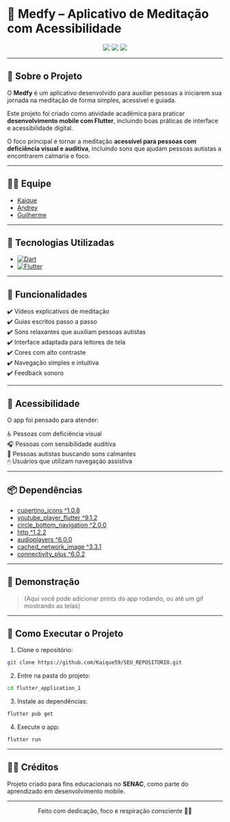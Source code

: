 # 🧘 Medfy – Aplicativo de Meditação com Acessibilidade

<div align="center">
  <img src="https://img.shields.io/badge/Status-Desenvolvido-green?style=for-the-badge" />
  <img src="https://img.shields.io/badge/Plataforma-Mobile-blue?style=for-the-badge" />
  <img src="https://img.shields.io/badge/Acessibilidade-Inclusiva-orange?style=for-the-badge" />
</div>

---

## 📘 Sobre o Projeto
O **Medfy** é um aplicativo desenvolvido para auxiliar pessoas a iniciarem sua jornada na meditação de forma simples, acessível e guiada.

Este projeto foi criado como atividade acadêmica para praticar **desenvolvimento mobile com Flutter**, incluindo boas práticas de interface e acessibilidade digital.

O foco principal é tornar a meditação **acessível para pessoas com deficiência visual e auditiva**, incluindo sons que ajudam pessoas autistas a encontrarem calmaria e foco.

---

## 👨‍💻 Equipe

- [Kaique](https://github.com/Kaique59)
- [Andrey](https://github.com/Andreyzc02)
- [Guilherme](https://github.com/guiidoo)

---

## 🚀 Tecnologias Utilizadas

- [![Dart](https://img.shields.io/badge/Dart-0175C2?style=for-the-badge&logo=dart&logoColor=white)](https://dart.dev/)
- [![Flutter](https://img.shields.io/badge/Flutter-02569B?style=for-the-badge&logo=flutter&logoColor=white)](https://flutter.dev/)

---

## 🎯 Funcionalidades

✔️ Vídeos explicativos de meditação  
✔️ Guias escritos passo a passo  
✔️ Sons relaxantes que auxiliam pessoas autistas  
✔️ Interface adaptada para leitores de tela  
✔️ Cores com alto contraste  
✔️ Navegação simples e intuitiva  
✔️ Feedback sonoro  

---

## 🔐 Acessibilidade

O app foi pensado para atender:

♿ Pessoas com deficiência visual  
🎧 Pessoas com sensibilidade auditiva  
🧠 Pessoas autistas buscando sons calmantes  
🖱 Usuários que utilizam navegação assistiva

---

## 📦 Dependências

- [cupertino_icons ^1.0.8](https://pub.dev/packages/cupertino_icons)
- [youtube_player_flutter ^9.1.2](https://pub.dev/packages/youtube_player_flutter)
- [circle_bottom_navigation ^2.0.0](https://pub.dev/packages/circle_bottom_navigation)
- [http ^1.2.2](https://pub.dev/packages/http)
- [audioplayers ^6.0.0](https://pub.dev/packages/audioplayers)
- [cached_network_image ^3.3.1](https://pub.dev/packages/cached_network_image)
- [connectivity_plus ^6.0.2](https://pub.dev/packages/connectivity_plus)

---

## 📱 Demonstração
> (Aqui você pode adicionar prints do app rodando, ou até um gif mostrando as telas)

---

## 🧩 Como Executar o Projeto

1. Clone o repositório:

```bash
git clone https://github.com/Kaique59/SEU_REPOSITORIO.git
````

2. Entre na pasta do projeto:

```bash
cd flutter_application_1
```

3. Instale as dependências:

```bash
flutter pub get
```

4. Execute o app:

```bash
flutter run
```

---

## 👨‍🏫 Créditos

Projeto criado para fins educacionais no **SENAC**, como parte do aprendizado em desenvolvimento mobile.

---

<div align="center">
Feito com dedicação, foco e respiração consciente 🧘✨
</div>
